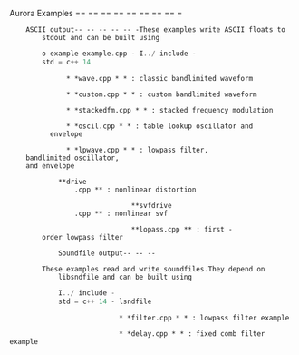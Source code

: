 Aurora Examples == == == == == == == ==
    =

        ASCII output-- -- -- -- -- -These examples write ASCII floats to
            stdout and can be built using

``` c++ -
        o example example.cpp - I../ include -
        std = c++ 14
```

                  * *wave.cpp * * : classic bandlimited waveform

                  * *custom.cpp * * : custom bandlimited waveform

                  * *stackedfm.cpp * * : stacked frequency modulation

                  * *oscil.cpp * * : table lookup oscillator and
              envelope

                  * *lpwave.cpp * * : lowpass filter,
        bandlimited oscillator,
        and envelope

                **drive
                    .cpp ** : nonlinear distortion

                                  **svfdrive
                    .cpp ** : nonlinear svf

                                  **lopass.cpp ** : first -
            order lowpass filter

                Soundfile output-- -- --

            These examples read and write soundfiles.They depend on
                libsndfile and can be built using


``` c++ - o example example.cpp -
            I../ include -
            std = c++ 14 - lsndfile
```

                               * *filter.cpp * * : lowpass filter example

                               * *delay.cpp * * : fixed comb filter example
